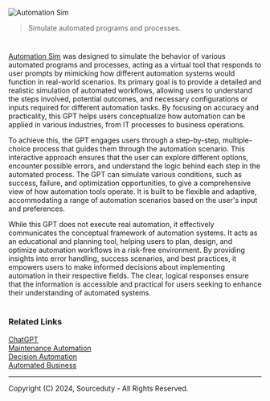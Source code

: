 ![Automation Sim](https://github.com/user-attachments/assets/cd0a6113-0605-4f2b-bc73-f6ac2b25eeca)

> Simulate automated programs and processes.

#

[Automation Sim](https://chatgpt.com/g/g-MAgEwBC4g-automation-sim) was designed to simulate the behavior of various automated programs and processes, acting as a virtual tool that responds to user prompts by mimicking how different automation systems would function in real-world scenarios. Its primary goal is to provide a detailed and realistic simulation of automated workflows, allowing users to understand the steps involved, potential outcomes, and necessary configurations or inputs required for different automation tasks. By focusing on accuracy and practicality, this GPT helps users conceptualize how automation can be applied in various industries, from IT processes to business operations.

To achieve this, the GPT engages users through a step-by-step, multiple-choice process that guides them through the automation scenario. This interactive approach ensures that the user can explore different options, encounter possible errors, and understand the logic behind each step in the automated process. The GPT can simulate various conditions, such as success, failure, and optimization opportunities, to give a comprehensive view of how automation tools operate. It is built to be flexible and adaptive, accommodating a range of automation scenarios based on the user's input and preferences.

While this GPT does not execute real automation, it effectively communicates the conceptual framework of automation systems. It acts as an educational and planning tool, helping users to plan, design, and optimize automation workflows in a risk-free environment. By providing insights into error handling, success scenarios, and best practices, it empowers users to make informed decisions about implementing automation in their respective fields. The clear, logical responses ensure that the information is accessible and practical for users seeking to enhance their understanding of automated systems.

#
### Related Links

[ChatGPT](https://github.com/sourceduty/ChatGPT)
<br>
[Maintenance Automation](https://github.com/sourceduty/Maintenance_Automation)
<br>
[Decision Automation](https://github.com/sourceduty/Decision_Automation)
<br>
[Automated Business](https://github.com/sourceduty/Automated_Business)

***
Copyright (C) 2024, Sourceduty - All Rights Reserved.
